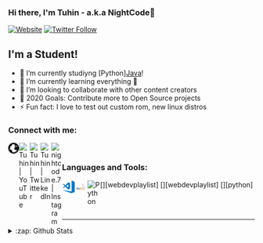 ### Hi there, I'm Tuhin - a.k.a NightCode👋

[![Website](https://img.shields.io/website?label=nightcode.ml&style=for-the-badge&url=https%3A%2F%2Fnightcode.ml)](https://nightcode.ml)
[![Twitter Follow](https://img.shields.io/twitter/follow/nightcode_x?color=1DA1F2&logo=twitter&style=for-the-badge)](https://twitter.com/nightcode_x)

## I'm a Student!

- 🔭 I’m currently studiyng [Python][Java][website]!
- 🌱 I’m currently learning everything 🤣
- 👯 I’m looking to collaborate with other content creators
- 🥅 2020 Goals: Contribute more to Open Source projects
- ⚡ Fun fact: I love to test out custom rom, new linux distros

### Connect with me:

[<img align="left" alt="NightCode.ml" width="22px" src="https://raw.githubusercontent.com/iconic/open-iconic/master/svg/globe.svg" />][website]
[<img align="left" alt="Tuhin | YouTube" width="22px" src="https://cdn.jsdelivr.net/npm/simple-icons@v3/icons/youtube.svg" />][youtube]
[<img align="left" alt="Tuhin | Twitter" width="22px" src="https://cdn.jsdelivr.net/npm/simple-icons@v3/icons/twitter.svg" />][twitter]
[<img align="left" alt="Tuhin | LinkedIn" width="22px" src="https://cdn.jsdelivr.net/npm/simple-icons@v3/icons/linkedin.svg" />][linkedin]
[<img align="left" alt="nightcode.7 | Instagram" width="22px" src="https://cdn.jsdelivr.net/npm/simple-icons@v3/icons/instagram.svg" />][instagram]

<br />

### Languages and Tools:

[<img align="left" alt="Visual Studio Code" width="26px" src="https://raw.githubusercontent.com/github/explore/80688e429a7d4ef2fca1e82350fe8e3517d3494d/topics/visual-studio-code/visual-studio-code.png" />][webdevplaylist]
[<img align="left" alt="MySQL" width="26px" src="https://raw.githubusercontent.com/github/explore/80688e429a7d4ef2fca1e82350fe8e3517d3494d/topics/mysql/mysql.png" />][webdevplaylist]
[<img align="left" alt="Python" width="26x" src="https://img.shields.io/badge/python-3.6-blue.svg" />][python]

<br />
<br />

---


<details>
  <summary>:zap: Github Stats</summary>

  <img align="left" alt="NightCode's Github Stats" src="https://github-readme-stats.codestackr.vercel.app/api?username=nightcodex7&show_icons=true&hide_border=true" />

</details>

[website]: https://nightcode.ml
[twitter]: https://twitter.com/nightcode_x
[youtube]: https://www.youtube.com/channel/UC3oPOXfDxkmQgwttR2Vx0ig
[instagram]: https://www.instagram.com/nightcode_x/
[linkedin]: https://www.linkedin.com/in/tuhin-garai-270a71148/
